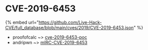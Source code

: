 # CVE-2019-6453
{% embed url="https://github.com/Live-Hack-CVE/full_database/blob/main/cves/2019/CVE-2019-6453.json" %}

* proofofcalc ~> [cve-2019-6453-poc](https://www.alice-snow.ru/2019/database/cve-2019-6453/cve-2019-6453-poc-proofofcalc)
* andripwn ~> [mIRC-CVE-2019-6453](https://www.alice-snow.ru/2019/database/cve-2019-6453/mirc-cve-2019-6453-andripwn)